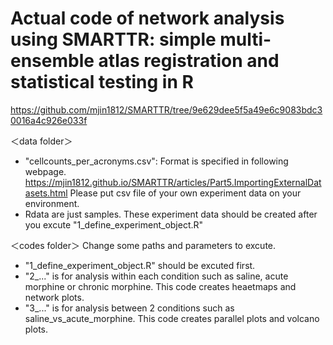 # Actual code of network analysis using SMARTTR: simple multi-ensemble atlas registration and statistical testing in R
https://github.com/mjin1812/SMARTTR/tree/9e629dee5f5a49e6c9083bdc30016a4c926e033f

＜data folder＞
 - "cellcounts_per_acronyms.csv":
   Format is specified in following webpage.
   https://mjin1812.github.io/SMARTTR/articles/Part5.ImportingExternalDatasets.html
   Please put csv file of your own experiment data on your environment.
 - Rdata are just samples. These experiment data should be created after you excute "1_define_experiment_object.R"
   
＜codes folder＞
Change some paths and parameters to excute. 
 - "1_define_experiment_object.R" should be excuted first.
 - "2_..." is for analysis within each condition such as saline, acute morphine or chronic morphine. This code creates heaetmaps and network plots.
 - "3_..." is for analysis between 2 conditions such as saline_vs_acute_morphine. This code creates parallel plots and volcano plots.
